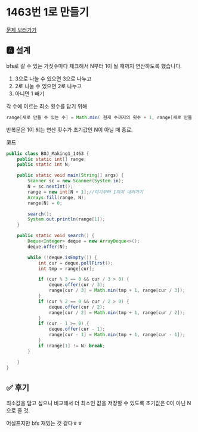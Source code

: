 # 1463번 1로 만들기
[문제 보러가기](https://www.acmicpc.net/problem/1463)

## 🅰 설계
bfs로 갈 수 있는 가짓수마다 체크해서 N부터 1이 될 때까지 연산하도록 했습니다.

1. 3으로 나눌 수 있으면 3으로 나누고
2. 2로 나눌 수 있으면 2로 나누고
3. 아니면 1 빼기

각 수에 이르는 최소 횟수를 담기 위해 
```java
range[새로 만들 수 있는 수] = Math.min( 현재 수까지의 횟수 + 1, range[새로 만들 수 있는 수]);
```

반복문은 1이 되는 연산 횟수가 초기값인 N이 아닐 때 종료.

**코드**
```java
public class BOJ_Making1_1463 {
    public static int[] range;
    public static int N;

    public static void main(String[] args) {
        Scanner sc = new Scanner(System.in);
        N = sc.nextInt();
        range = new int[N + 1];//여기부터 1까지 내려가기
        Arrays.fill(range, N);
        range[N] = 0;

        search();
        System.out.println(range[1]);
    }

    public static void search() {
        Deque<Integer> deque = new ArrayDeque<>();
        deque.offer(N);

        while (!deque.isEmpty()) {
            int cur = deque.pollFirst();
            int tmp = range[cur];

            if (cur % 3 == 0 && cur / 3 > 0) {
                deque.offer(cur / 3);
                range[cur / 3] = Math.min(tmp + 1, range[cur / 3]);
            }
            if (cur % 2 == 0 && cur / 2 > 0) {
                deque.offer(cur / 2);
                range[cur / 2] = Math.min(tmp + 1, range[cur / 2]);
            }
            if (cur - 1 >= 0) {
                deque.offer(cur - 1);
                range[cur - 1] = Math.min(tmp + 1, range[cur - 1]);
            }
            if (range[1] != N) break;
        }

    }
}

```


## ✅ 후기
최소값을 담고 싶으니 비교해서 더 최소인 값을 저장할 수 있도록 초기값은 0이 아닌 N으로 줄 것.

어설프지만 bfs 재밌는 것 같다ㅎㅎ
